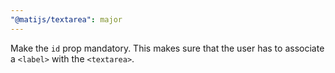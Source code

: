 ```yaml
---
"@matijs/textarea": major
---
```


Make the `id` prop mandatory. This makes sure that the user has to associate a
`<label>` with the `<textarea>`.
